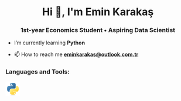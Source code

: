 <h1 align="center">Hi 👋, I'm Emin Karakaş</h1>
<h3 align="center">1st-year Economics Student • Aspiring Data Scientist</h3>

- I’m currently learning **Python**

- 📫 How to reach me **eminkarakas@outlook.com.tr**

<h3 align="left">Languages and Tools:</h3>
<p align="left"> <a href="https://www.python.org" target="_blank" rel="noreferrer"> <img src="https://raw.githubusercontent.com/devicons/devicon/master/icons/python/python-original.svg" alt="python" width="40" height="40"/> </a> </p>
